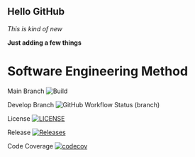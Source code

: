 ## Hello GitHub

*This is kind of new*

**Just adding a few things**

# Software Engineering Method

Main Branch ![Build](https://img.shields.io/github/actions/workflow/status/phonemyat-4116/simProj/main.yml?branch=main&label=build)

Develop Branch ![GitHub Workflow Status (branch)](https://img.shields.io/github/actions/workflow/status/phonemyat-4116/simProj/main.yml?branch=develop)

License [![LICENSE](https://img.shields.io/github/license/phonemyat-4116/simProj.svg?style=flat-square)](https://github.com/phonemyat-4116/simProj/blob/main/LICENSE)

Release [![Releases](https://img.shields.io/github/v/release/phonemyat-4116/simProj?style=flat-square)](https://github.com/phonemyat-4116/simProj/releases)

Code Coverage [![codecov](https://codecov.io/gh/phonemyat-4116/simProj/branch/develop/graph/badge.svg?token=P1AWJS1QK7)](https://codecov.io/gh/phonemyat-4116/simProj)

